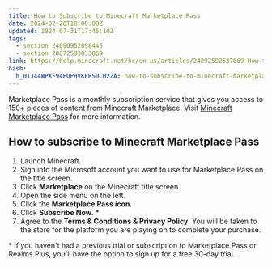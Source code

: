 ```yaml
---
title: How to Subscribe to Minecraft Marketplace Pass
date: 2024-02-20T18:00:08Z
updated: 2024-07-31T17:45:10Z
tags:
  - section_24090952098445
  - section_28872593033869
link: https://help.minecraft.net/hc/en-us/articles/24292592537869-How-to-Subscribe-to-Minecraft-Marketplace-Pass
hash:
  h_01J44WPXF94EQPHVKERS0CH2ZA: how-to-subscribe-to-minecraft-marketplace-pass
---
```


Marketplace Pass is a monthly subscription service that gives you access to 150+ pieces of content from Minecraft Marketplace. Visit [Minecraft Marketplace Pass](https://www.minecraft.net/en-us/marketplace/marketplace-pass) for more information.

## **How to subscribe to Minecraft Marketplace Pass**

1.  Launch Minecraft.
2.  Sign into the Microsoft account you want to use for Marketplace Pass on the title screen.
3.  Click **Marketplace** on the Minecraft title screen.
4.  Open the side menu on the left.
5.  Click the **Marketplace Pass icon**.
6.  Click **Subscribe Now**. \*
7.  Agree to the **Terms & Conditions & Privacy Policy**. You will be taken to the store for the platform you are playing on to complete your purchase.

\* If you haven't had a previous trial or subscription to Marketplace Pass or Realms Plus, you'll have the option to sign up for a free 30-day trial.
